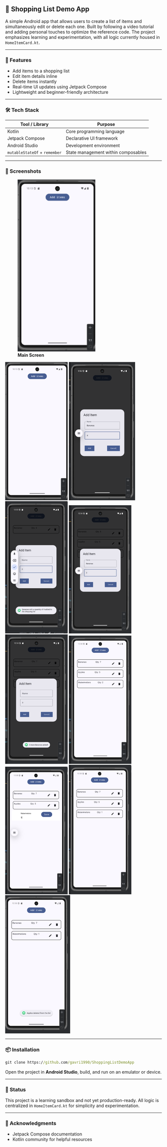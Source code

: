 ## 📱 Shopping List Demo App

A simple Android app that allows users to create a list of items and simultaneously edit or delete each one. Built by following a video tutorial and adding personal touches to optimize the reference code. The project emphasizes learning and experimentation, with all logic currently housed in `HomeItemCard.kt`.

---

### 🚀 Features

- Add items to a shopping list
- Edit item details inline
- Delete items instantly
- Real-time UI updates using Jetpack Compose
- Lightweight and beginner-friendly architecture

---

### 🛠️ Tech Stack

| Tool / Library                | Purpose                             |
|-------------------------------|-------------------------------------|
| Kotlin                        | Core programming language           |
| Jetpack Compose               | Declarative UI framework            |
| Android Studio                | Development environment             |
| `mutableStateOf` + `remember` | State management within composables |

---

### 📸 Screenshots

<figure>
  <img src="demoImages/screenshot1.png" alt="Main Screen" width="250"/>
  <figcaption><strong>Main Screen</strong></figcaption>
</figure>

![Main Screen](demoImages/screenshot1.png)
![Filled Add Item Alert](demoImages/screenshot2.png)
![Added Item message](demoImages/screenshot3.png)
![Adding an already existing item](demoImages/screenshot4.png)
![Existing item quantity update](demoImages/screenshot5.png)
![Added items list](demoImages/screenshot6.png)
![Editing an existing item](demoImages/screenshot7.png)
![Updated list with edited item](demoImages/screenshot8.png)
![Deleted item](demoImages/screenshot9.png)

---

### 📦 Installation

```cmd
git clone https://github.com/gavri1990/ShoppingListDemoApp
```

Open the project in **Android Studio**, build, and run on an emulator or device.

---

### 🧪 Status

This project is a learning sandbox and not yet production-ready. All logic is centralized in `HomeItemCard.kt` for simplicity and experimentation.

---

### 🙌 Acknowledgments

- Jetpack Compose documentation
- Kotlin community for helpful resources

